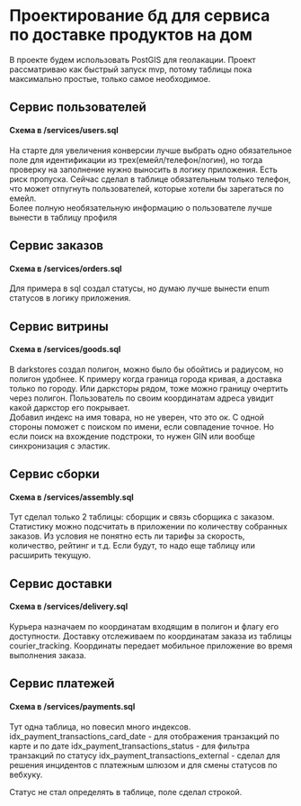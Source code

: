 # Проектирование бд для сервиса по доставке продуктов на дом

В проекте будем использовать PostGIS для геолакации. Проект рассматриваю как быстрый запуск mvp, потому таблицы пока
максимально простые, только самое необходимое.

## Сервис пользователей
####  Схема в /services/users.sql

На старте для увеличения конверсии лучше выбрать одно обязательное поле для идентификации из трех(емейл/телефон/логин), но тогда проверку на заполнение нужно выносить
в логику приложения. Есть риск пропуска. Сейчас сделал в таблице обязательным только телефон, что может отпугнуть пользователей, которые хотели бы зарегаться по емейл.  
Более полную необязательную информацию о пользователе лучше вынести в таблицу профиля

## Сервис заказов
####  Схема в /services/orders.sql 

Для примера в sql создал статусы, но думаю лучше вынести enum статусов в логику приложения.

## Сервис витрины
####  Схема в /services/goods.sql 
В darkstores создал полигон, можно было бы обойтись и радиусом, но полигон удобнее. К примеру когда граница города кривая,
а доставка только по городу. Или дарксторы рядом, тоже можно границу очертить через полигон.
Пользователь по своим координатам адреса увидит какой даркстор его покрывает.   
Добавил индекс на имя товара, но не уверен, что это ок. С одной стороны поможет с поиском по имени, если совпадение точное. 
Но если поиск на вхождение подстроки, то нужен GIN или вообще синхронизация с эластик. 



## Сервис сборки
####  Схема в /services/assembly.sql 

Тут сделал только 2 таблицы: сборщик и связь сборщика с заказом. Статистику можно подсчитать в приложении по количеству 
собранных заказов. Из условия не понятно есть ли тарифы за скорость, количество, рейтинг и т.д. Если будут, то надо
еще таблицу или расширить текущую. 

## Сервис доставки
####  Схема в /services/delivery.sql 

Курьера назначаем по координатам входящим в полигон и флагу его доступности. Доставку отслеживаем по координатам заказа 
из таблицы courier_tracking. Координаты передает мобильное приложение во время выполнения заказа.

## Сервис платежей
####  Схема в /services/payments.sql 

Тут одна таблица, но повесил много индексов.  
idx_payment_transactions_card_date - для отображения транзакций по карте и по дате
idx_payment_transactions_status - для фильтра транзакций по статусу
idx_payment_transactions_external - сделал для решения инцидентов с платежным шлюзом и для смены статусов по вебхуку. 

Статус не стал определять в таблице, поле сделал строкой.